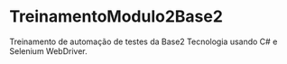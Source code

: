 # TreinamentoModulo2Base2
Treinamento de automação de testes da Base2 Tecnologia usando C# e Selenium WebDriver.
